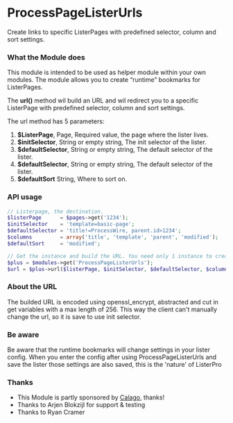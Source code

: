 # ProcessPageListerUrls

Create links to specific ListerPages with predefined selector, column and sort settings.

### What the Module does

This module is intended to be used as helper module within your own modules. The module allows you to create “runtime” bookmarks for ListerPages.

The **url()** method wil build an URL and wil redirect you to a specific ListerPage with predefined selector, column and sort settings.

The url method has 5 parameters:

1. **$ListerPage**, Page, Required value, the page where the lister lives.
2. **$initSelector**, String or empty string, The init selector of the lister.
3. **$defaultSelector**, String or empty string, The default selector of the lister.
4. **$defaultSelector**, String or empty string, The default selector of the lister.
5. **$defaultSort** String, Where to sort on.

### API usage

```php
// Listerpage, the destination.
$listerPage      = $pages->get('1234');
$initSelector    = 'template=basic-page';
$defaultSelector = 'title!=ProcessWire, parent.id>1234';
$columns         = array('title', 'template', 'parent', 'modified');
$defaultSort     = 'modified';

// Get the instance and build the URL. You need only 1 instance to create multiple URLs.
$plus = $modules->get('ProcessPageListerUrls');
$url = $plus->url($listerPage, $initSelector, $defaultSelector, $columns, $defaultSort);

```

### About the URL

The builded URL is encoded using openssl_encrypt, abstracted and cut in get variables with a max length of 256. This way the client can't manually change the url, so it is save to use init selector.

### Be aware

Be aware that the runtime bookmarks will change settings in your lister config. When you enter the config after using ProcessPageListerUrls and save the lister those settings are also saved, this is the 'nature' of ListerPro

### Thanks

- This Module is partly sponsored by [Calago](http://www.calago.nl/), thanks!<br>
- Thanks to Arjen Blokzijl for support & testing
- Thanks to Ryan Cramer
